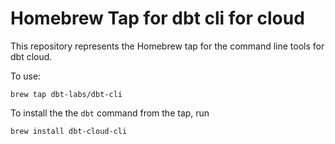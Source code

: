 Homebrew Tap for dbt cli for cloud
==

This repository represents the Homebrew tap for the command line tools for dbt cloud.

To use:

```
brew tap dbt-labs/dbt-cli
```

To install the the `dbt` command from the tap, run

```
brew install dbt-cloud-cli
```
